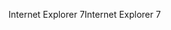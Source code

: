 <span data-ttu-id="8b1a8-101">Internet Explorer 7</span><span class="sxs-lookup"><span data-stu-id="8b1a8-101">Internet Explorer 7</span></span>